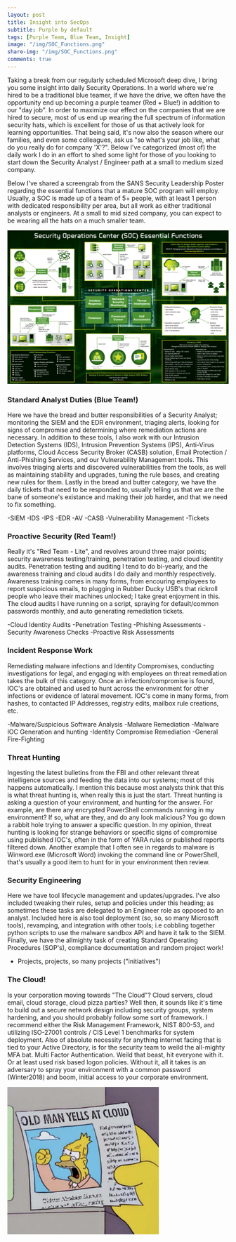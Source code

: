 ```yaml
---
layout: post
title: Insight into SecOps
subtitle: Purple by default
tags: [Purple Team, Blue Team, Insight]
image: "/img/SOC_Functions.png"
share-img: "/img/SOC_Functions.png"
comments: true
---
```


Taking a break from our regularly scheduled Microsoft deep dive, I bring you some insight into daily Security Operations. In a world where we're hired to be a traditional blue teamer, if we have the drive, we often have the opportunity end up becoming a purple teamer (Red + Blue!) in addition to our "day job". In order to maximize our effect on the companies that we are hired to secure, most of us end up wearing the full spectrum of information security hats, which is excellent for those of us that actively look for learning opportunities. That being said, it's now also the season where our families, and even some colleagues, ask us "so what's your job like, what do you really do for company 'X'?". Below I've categorized (most of) the daily work I do in an effort to shed some light for those of you looking to start down the Security Analyst / Engineer path at a small to medium sized company.

Below I've shared a screengrab from the SANS Security Leadership Poster regarding the essential functions that a mature SOC program will employ. Usually, a SOC is made up of a team of 5+ people, with at least 1 person with dedicated responsibility per area, but all work as either traditional analysts or engineers. At a small to mid sized company, you can expect to be wearing all the hats on a much smaller team.

<img src="/img/SecOpsDay/SOC_Functions.png">

### Standard Analyst Duties (Blue Team!)
Here we have the bread and butter responsibilities of a Security Analyst; monitoring the SIEM and the EDR environment, triaging alerts, looking for signs of compromise and determining where remediation actions are necessary. In addition to these tools, I also work with our Intrusion Detection Systems (IDS), Intrusion Prevention Systems (IPS), Anti-Virus platforms, Cloud Access Security Broker (CASB) solution, Email Protection / Anti-Phishing Services, and our Vulnerability Management tools. This involves triaging alerts and discovered vulnerabilities from the tools, as well as maintaining stability and upgrades, tuning the rule bases, and creating new rules for them. Lastly in the bread and butter category, we have the daily tickets that need to be responded to, usually telling us that we are the bane of someone's existance and making their job harder, and that we need to fix something.

-SIEM
-IDS
-IPS
-EDR
-AV
-CASB
-Vulnerability Management
-Tickets

### Proactive Security (Red Team!)
Really it's "Red Team - Lite", and revolves around three major points; security awareness testing/training, penetration testing, and cloud identity audits. Penetration testing and auditing I tend to do bi-yearly, and the awareness training and cloud audits I do daily and monthly respectively. Awareness training comes in many forms, from encouring employees to report suspicious emails, to plugging in Rubber Ducky USB's that rickroll people who leave their machines unlocked; I take great enjoyment in this. The cloud audits I have running on a script, spraying for default/common passwords monthly, and auto generating remediation tickets.

-Cloud Identity Audits
-Penetration Testing
-Phishing Assessments
-Security Awareness Checks
-Proactive Risk Assessments


### Incident Response Work
Remediating malware infections and Identity Compromises, conducting investigations for legal, and engaging with employees on threat remediation takes the bulk of this category. Once an infection/compromise is found, IOC's are obtained and used to hunt across the environment for other infections or evidence of lateral movement. IOC's come in many forms, from hashes, to contacted IP Addresses, registry edits, mailbox rule creations, etc.

-Malware/Suspicious Software Analysis
-Malware Remediation
-Malware IOC Generation and hunting
-Identity Compromise Remediation
-General Fire-Fighting


### Threat Hunting
Ingesting the latest bulletins from the FBI and other relevant threat intelligence sources and feeding the data into our systems; most of this happens automatically. I mention this because most analysts think that this is what threat hunting is, when really this is just the start. Threat hunting is asking a question of your environment, and hunting for the answer. For example, are there any encrypted PowerShell commands running in my environment? If so, what are they, and do any look malicious? You go down a rabbit hole trying to answer a specific question. In my opinion, threat hunting is looking for strange behaviors or specific signs of compromise using published IOC's, often in the form of YARA rules or published reports filtered down. Another example that I often see in regards to malware is Winword.exe (Microsoft Word) invoking the command line or PowerShell, that's usually a good item to hunt for in your environment then review.


### Security Engineering
Here we have tool lifecycle management and updates/upgrades. I've also included tweaking their rules, setup and policies under this heading; as sometimes these tasks are delegated to an Engineer role as opposed to an analyst. Included here is also tool deployment (so, so, so many Microsoft tools), revamping, and integration with other tools; i.e cobbling together python scripts to use the malware sandbox API and have it talk to the SIEM. Finally, we have the allmighty task of creating Standard Operating Procedures (SOP's), compliance documentation and random project work!

- Projects, projects, so many projects ("initiatives")

### The Cloud!
Is your corporation moving towards "The Cloud"? Cloud servers, cloud email, cloud storage, cloud pizza parties? Well then, it sounds like it's time to build out a secure network design including security groups, system hardening, and you should probably follow some sort of framework. I recommend either the Risk Management Framework, NIST 800-53, and utilizing ISO-27001 controls / CIS Level 1 benchmarks for system deployment. Also of absolute necessity for anything internet facing that is tied to your Active Directory, is for the security team to weild the all-mighty MFA bat. Multi Factor Authentication. Weild that beast, hit everyone with it. Or at least used risk based logon policies. Without it, all it takes is an adversary to spray your environment with a common password (Winter2018) and boom, initial access to your corporate environment.

<img src="/img/SecOpsDay/YellAtCloud.png">


